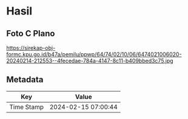 # Hasil

## Foto C Plano

https://sirekap-obj-formc.kpu.go.id/b47a/pemilu/ppwp/64/74/02/10/06/6474021006020-20240214-212553--4fecedae-784a-4147-8c11-b409bbed3c75.jpg


## Metadata

| Key        | Value               |
| ---------- | ------------------- |
| Time Stamp | 2024-02-15 07:00:44 |



